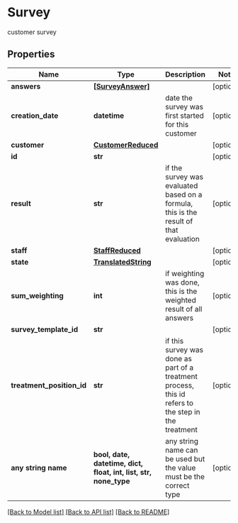 # Survey

customer survey

## Properties
Name | Type | Description | Notes
------------ | ------------- | ------------- | -------------
**answers** | [**[SurveyAnswer]**](SurveyAnswer.md) |  | [optional] 
**creation_date** | **datetime** | date the survey was first started for this customer | [optional] 
**customer** | [**CustomerReduced**](CustomerReduced.md) |  | [optional] 
**id** | **str** |  | [optional] 
**result** | **str** | if the survey was evaluated based on a formula, this is the result of that evaluation | [optional] 
**staff** | [**StaffReduced**](StaffReduced.md) |  | [optional] 
**state** | [**TranslatedString**](TranslatedString.md) |  | [optional] 
**sum_weighting** | **int** | if weighting was done, this is the weighted result of all answers | [optional] 
**survey_template_id** | **str** |  | [optional] 
**treatment_position_id** | **str** | if this survey was done as part of a treatment process, this id refers to the step in the treatment | [optional] 
**any string name** | **bool, date, datetime, dict, float, int, list, str, none_type** | any string name can be used but the value must be the correct type | [optional]

[[Back to Model list]](../README.md#documentation-for-models) [[Back to API list]](../README.md#documentation-for-api-endpoints) [[Back to README]](../README.md)


